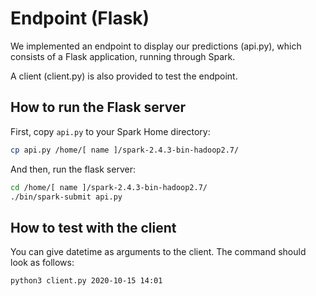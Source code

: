 # Endpoint (Flask)

We implemented an endpoint to display our predictions (api.py), which consists of a Flask application, running through Spark.

A client (client.py) is also provided to test the endpoint.

## How to run the Flask server

First, copy `api.py` to your Spark Home directory:
```bash
cp api.py /home/[ name ]/spark-2.4.3-bin-hadoop2.7/
```

And then, run the flask server:
```bash
cd /home/[ name ]/spark-2.4.3-bin-hadoop2.7/
./bin/spark-submit api.py
```

## How to test with the client

You can give datetime as arguments to the client. The command should look as follows:
```bash
python3 client.py 2020-10-15 14:01
```
